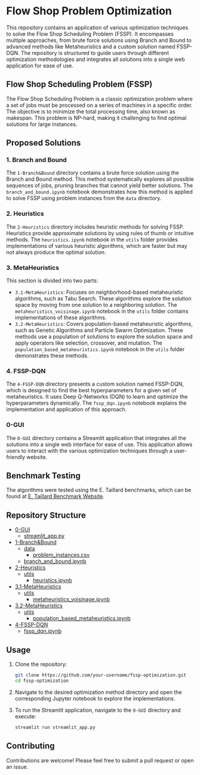 # Flow Shop Problem Optimization

This repository contains an application of various optimization techniques to solve the Flow Shop Scheduling Problem (FSSP). It encompasses multiple approaches, from brute force solutions using Branch and Bound to advanced methods like Metaheuristics and a custom solution named FSSP-DQN. The repository is structured to guide users through different optimization methodologies and integrates all solutions into a single web application for ease of use.

## Flow Shop Scheduling Problem (FSSP)

The Flow Shop Scheduling Problem is a classic optimization problem where a set of jobs must be processed on a series of machines in a specific order. The objective is to minimize the total processing time, also known as makespan. This problem is NP-hard, making it challenging to find optimal solutions for large instances.

## Proposed Solutions

### 1. Branch and Bound

The `1-Branch&Bound` directory contains a brute force solution using the Branch and Bound method. This method systematically explores all possible sequences of jobs, pruning branches that cannot yield better solutions. The `branch_and_bound.ipynb` notebook demonstrates how this method is applied to solve FSSP using problem instances from the `data` directory.

### 2. Heuristics

The `2-Heuristics` directory includes heuristic methods for solving FSSP. Heuristics provide approximate solutions by using rules of thumb or intuitive methods. The `heuristics.ipynb` notebook in the `utils` folder provides implementations of various heuristic algorithms, which are faster but may not always produce the optimal solution.

### 3. MetaHeuristics

This section is divided into two parts:

-   `3.1-MetaHeuristics`: Focuses on neighborhood-based metaheuristic algorithms, such as Tabu Search. These algorithms explore the solution space by moving from one solution to a neighboring solution. The `metaheuristics_voisinage.ipynb` notebook in the `utils` folder contains implementations of these algorithms.
-   `3.2-MetaHeuristics`: Covers population-based metaheuristic algorithms, such as Genetic Algorithms and Particle Swarm Optimization. These methods use a population of solutions to explore the solution space and apply operators like selection, crossover, and mutation. The `population_based_metaheuristics.ipynb` notebook in the `utils` folder demonstrates these methods.

### 4. FSSP-DQN

The `4-FSSP-DQN` directory presents a custom solution named FSSP-DQN, which is designed to find the best hyperparameters for a given set of metaheuristics. It uses Deep Q-Networks (DQN) to learn and optimize the hyperparameters dynamically. The `fssp_dqn.ipynb` notebook explains the implementation and application of this approach.

### 0-GUI

The `0-GUI` directory contains a Streamlit application that integrates all the solutions into a single web interface for ease of use. This application allows users to interact with the various optimization techniques through a user-friendly website.

## Benchmark Testing

The algorithms were tested using the E. Taillard benchmarks, which can be found at [E. Taillard Benchmark Website](http://mistic.heig-vd.ch/taillard/problemes.dir/ordonnancement.dir/ordonnancement.html).

## Repository Structure

-   [0-GUI](0-GUI/)
    -   [streamlit_app.py](0-GUI/streamlit_app.py)
-   [1-Branch&Bound](1-Branch&Bound/)
    -   [data](1-Branch&Bound/data/)
        -   [problem_instances.csv](1-Branch&Bound/data/problem_instances.csv)
    -   [branch_and_bound.ipynb](1-Branch&Bound/branch_and_bound.ipynb)
-   [2-Heuristics](2-Heuristics/)
    -   [utils](2-Heuristics/utils/)
        -   [heuristics.ipynb](2-Heuristics/utils/heuristics.ipynb)
-   [3.1-MetaHeuristics](3.1-MetaHeuristics/)
    -   [utils](3.1-MetaHeuristics/utils/)
        -   [metaheuristics_voisinage.ipynb](3.1-MetaHeuristics/utils/metaheuristics_voisinage.ipynb)
-   [3.2-MetaHeuristics](3.2-MetaHeuristics/)
    -   [utils](3.2-MetaHeuristics/utils/)
        -   [population_based_metaheuristics.ipynb](3.2-MetaHeuristics/utils/population_based_metaheuristics.ipynb)
-   [4-FSSP-DQN](4-FSSP-DQN/)
    -   [fssp_dqn.ipynb](4-FSSP-DQN/fssp_dqn.ipynb)

## Usage

1. Clone the repository:
    ```bash
    git clone https://github.com/your-username/fssp-optimization.git
    cd fssp-optimization
    ```
2. Navigate to the desired optimization method directory and open the corresponding Jupyter notebook to explore the implementations.

3. To run the Streamlit application, navigate to the `0-GUI` directory and execute:
    ```bash
    streamlit run streamlit_app.py
    ```

## Contributing

Contributions are welcome! Please feel free to submit a pull request or open an issue.
